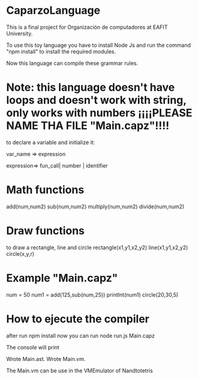 # CaparzoLanguage
This is a final project for Organización de computadores at EAFIT University. 

To use this toy language you have to install Node Js and run the command "npm install" to install the required modules.

Now this language can compile these grammar rules.
# Note: this language doesn't have loops and doesn't work with string, only works with numbers ¡¡¡¡PLEASE NAME THA FILE "Main.capz"!!!!

to declare a variable and initialize it:

var_name => expression

expression=> fun_call| number | identifier
# Math functions
add(num,num2)
sub(num,num2)
multiply(num,num2)
divide(num,num2)
# Draw functions
to draw a rectangle, line and circle
rectangle(x1,y1,x2,y2)
line(x1,y1,x2,y2)
circle(x,y,r)

# Example "Main.capz"
num = 50
num1 = add(125,sub(num,25))
printInt(num1)
circle(20,30,5)

# How to ejecute the compiler
after run npm install now you can run
node run.js Main.capz

The console will print 

Wrote Main.ast.
Wrote Main.vm.

The Main.vm can be use in the VMEmulator of Nandtotetris
